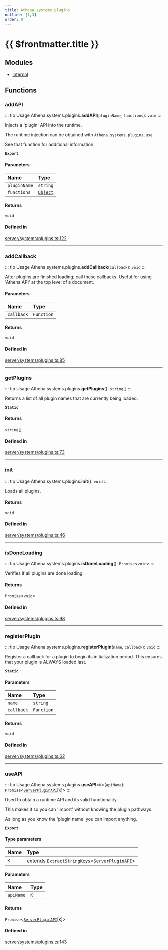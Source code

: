 ```yaml
---
title: Athena.systems.plugins
outline: [1,3]
order: 0
---
```


# {{ $frontmatter.title }}


## Modules

- [Internal](server_systems_plugins_Internal.md)

## Functions

### addAPI

::: tip Usage
Athena.systems.plugins.**addAPI**(`pluginName`, `functions`): `void`
:::

Injects a 'plugin' API into the runtime.

The runtime injection can be obtained with `Athena.systems.plugins.use`.

See that function for additional information.

**`Export`**

#### Parameters

| Name | Type |
| :------ | :------ |
| `pluginName` | `string` |
| `functions` | [`Object`](server_systems_plugins_Internal.md#Object) |

#### Returns

`void`

#### Defined in

[server/systems/plugins.ts:122](https://github.com/Stuyk/altv-athena/blob/01dffad/src/core/server/systems/plugins.ts#L122)

___

### addCallback

::: tip Usage
Athena.systems.plugins.**addCallback**(`callback`): `void`
:::

After plugins are finished loading; call these callbacks.
Useful for using 'Athena API' at the top level of a document.

#### Parameters

| Name | Type |
| :------ | :------ |
| `callback` | `Function` |

#### Returns

`void`

#### Defined in

[server/systems/plugins.ts:85](https://github.com/Stuyk/altv-athena/blob/01dffad/src/core/server/systems/plugins.ts#L85)

___

### getPlugins

::: tip Usage
Athena.systems.plugins.**getPlugins**(): `string`[]
:::

Returns a list of all plugin names that are currently being loaded.

**`Static`**

#### Returns

`string`[]

#### Defined in

[server/systems/plugins.ts:73](https://github.com/Stuyk/altv-athena/blob/01dffad/src/core/server/systems/plugins.ts#L73)

___

### init

::: tip Usage
Athena.systems.plugins.**init**(): `void`
:::

Loads all plugins.

#### Returns

`void`

#### Defined in

[server/systems/plugins.ts:46](https://github.com/Stuyk/altv-athena/blob/01dffad/src/core/server/systems/plugins.ts#L46)

___

### isDoneLoading

::: tip Usage
Athena.systems.plugins.**isDoneLoading**(): `Promise`<`void`\>
:::

Verifies if all plugins are done loading.

#### Returns

`Promise`<`void`\>

#### Defined in

[server/systems/plugins.ts:98](https://github.com/Stuyk/altv-athena/blob/01dffad/src/core/server/systems/plugins.ts#L98)

___

### registerPlugin

::: tip Usage
Athena.systems.plugins.**registerPlugin**(`name`, `callback`): `void`
:::

Register a callback for a plugin to begin its initialization period.
This ensures that your plugin is ALWAYS loaded last.

**`Static`**

#### Parameters

| Name | Type |
| :------ | :------ |
| `name` | `string` |
| `callback` | `Function` |

#### Returns

`void`

#### Defined in

[server/systems/plugins.ts:62](https://github.com/Stuyk/altv-athena/blob/01dffad/src/core/server/systems/plugins.ts#L62)

___

### useAPI

::: tip Usage
Athena.systems.plugins.**useAPI**<`K`\>(`apiName`): `Promise`<[`ServerPluginAPI`](../interfaces/server_systems_plugins_Internal_ServerPluginAPI.md)[`K`]\>
:::

Used to obtain a runtime API and its valid functionality.

This makes it so you can 'import' without knowing the plugin pathways.

As long as you know the 'plugin name' you can import anything.

**`Export`**

#### Type parameters

| Name | Type |
| :------ | :------ |
| `K` | extends `ExtractStringKeys`<[`ServerPluginAPI`](../interfaces/server_systems_plugins_Internal_ServerPluginAPI.md)\> |

#### Parameters

| Name | Type |
| :------ | :------ |
| `apiName` | `K` |

#### Returns

`Promise`<[`ServerPluginAPI`](../interfaces/server_systems_plugins_Internal_ServerPluginAPI.md)[`K`]\>

#### Defined in

[server/systems/plugins.ts:143](https://github.com/Stuyk/altv-athena/blob/01dffad/src/core/server/systems/plugins.ts#L143)
